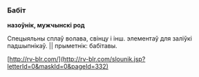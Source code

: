 ### Бабіт
**назоўнік, мужчынскі род**

Спецыяльны сплаў волава, свінцу і інш. элементаў для заліўкі падшыпнікаў. || прыметнік: бабітавы.

<a rel="author">[http://rv-blr.com/](http://rv-blr.com/slounik.jsp?letterId=0&maskId=0&pageId=332)</a>
